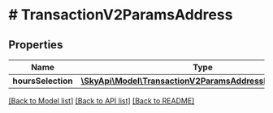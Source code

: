 # # TransactionV2ParamsAddress

## Properties

Name | Type | Description | Notes
------------ | ------------- | ------------- | -------------
**hoursSelection** | [**\SkyApi\Model\TransactionV2ParamsAddressHoursSelection**](TransactionV2ParamsAddressHoursSelection.md) |  | [optional] 

[[Back to Model list]](../../README.md#documentation-for-models) [[Back to API list]](../../README.md#documentation-for-api-endpoints) [[Back to README]](../../README.md)


